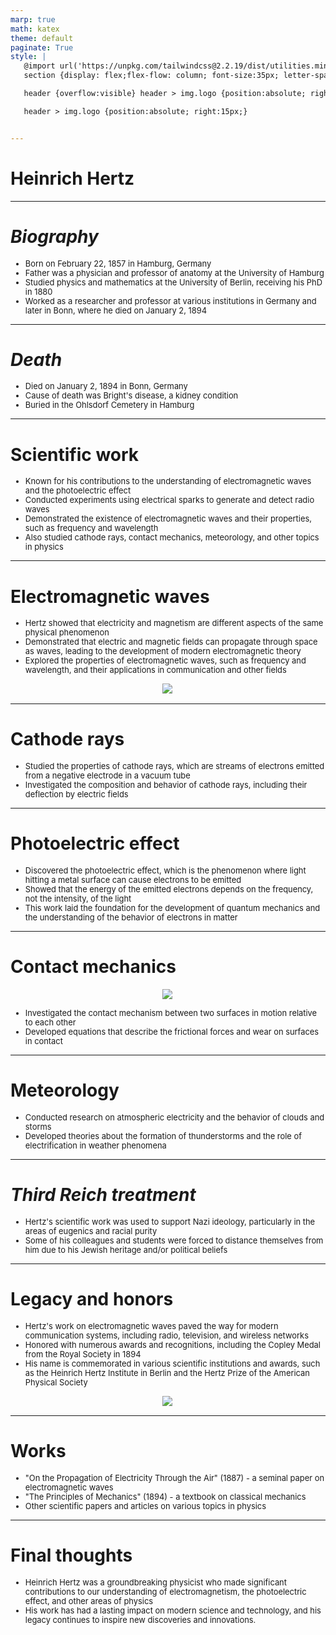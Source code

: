 ```yaml
---
marp: true
math: katex
theme: default
paginate: True
style: |
   @import url('https://unpkg.com/tailwindcss@2.2.19/dist/utilities.min.css');
   section {display: flex;flex-flow: column; font-size:35px; letter-spacing:1.4px;}

   header {overflow:visible} header > img.logo {position:absolute; right:15px;}

   header > img.logo {position:absolute; right:15px;}


---
```

<!-- backgroundImage: url('backgrounds/wwwatercolor (2).png') -->
<!-- _class: lead -->

 # Heinrich Hertz

---
<style scoped>p,li {font-size:0.84em}</style>

 # _Biography_
- Born on February 22, 1857 in Hamburg, Germany
- Father was a physician and professor of anatomy at the University of Hamburg
- Studied physics and mathematics at the University of Berlin, receiving his PhD in 1880
- Worked as a researcher and professor at various institutions in Germany and later in Bonn, where he died on January 2, 1894


---
<style scoped>p,li {font-size:0.88em}</style>

 # _Death_
- Died on January 2, 1894 in Bonn, Germany
- Cause of death was Bright's disease, a kidney condition
- Buried in the Ohlsdorf Cemetery in Hamburg


---
<style scoped>p,li {font-size:0.84em}</style>

 # Scientific work
- Known for his contributions to the understanding of electromagnetic waves and the photoelectric effect
- Conducted experiments using electrical sparks to generate and detect radio waves
- Demonstrated the existence of electromagnetic waves and their properties, such as frequency and wavelength
- Also studied cathode rays, contact mechanics, meteorology, and other topics in physics


---
<style scoped>p,li {font-size:0.84em}</style>

 # Electromagnetic waves
- Hertz showed that electricity and magnetism are different aspects of the same physical phenomenon
- Demonstrated that electric and magnetic fields can propagate through space as waves, leading to the development of modern electromagnetic theory
- Explored the properties of electromagnetic waves, such as frequency and wavelength, and their applications in communication and other fields
<div style="display: flex; flex: 1 1 auto; flex-flow: row; min-height: 0"><div style="display: flex; flex: 1 1 auto; justify-content: center;min-height:0;min-width:0; margin-bottom:0.1em;;margin-right:0.15em">
<img style='object-fit: contain; max-height:100%; max-width:100%; background-color: rgba(0,0,0,0);' src='https://upload.wikimedia.org/wikipedia/commons/thumb/f/ff/Hertz_first_oscillator.png/660px-Hertz_first_oscillator.png'/>
</div>
</div>


---
<style scoped>p,li {font-size:0.92em}</style>

 # Cathode rays

- Studied the properties of cathode rays, which are streams of electrons emitted from a negative electrode in a vacuum tube
- Investigated the composition and behavior of cathode rays, including their deflection by electric fields

---
<style scoped>p,li {font-size:0.88em}</style>

 # **Photoelectric effect**
- Discovered the photoelectric effect, which is the phenomenon where light hitting a metal surface can cause electrons to be emitted
- Showed that the energy of the emitted electrons depends on the frequency, not the intensity, of the light
- This work laid the foundation for the development of quantum mechanics and the understanding of the behavior of electrons in matter


---
<style scoped>p,li {font-size:0.88em}</style>

 # Contact mechanics
<div style="display: flex; flex: 1 1 auto; flex-flow: row; min-height: 0"><div style="display: flex; flex: 1 1 auto; justify-content: center;min-height:0;min-width:0; margin-bottom:0.1em;;margin-right:0.15em">
<img style='object-fit: contain; max-height:100%; max-width:100%; background-color: rgba(0,0,0,0);' src='https://upload.wikimedia.org/wikipedia/commons/thumb/f/f6/B%C3%BCste_von_Heinrich_Hertz_in_Karlsruhe.jpg/220px-B%C3%BCste_von_Heinrich_Hertz_in_Karlsruhe.jpg'/>
</div>
</div>

- Investigated the contact mechanism between two surfaces in motion relative to each other
- Developed equations that describe the frictional forces and wear on surfaces in contact

---
<style scoped>p,li {font-size:0.92em}</style>

 # Meteorology
- Conducted research on atmospheric electricity and the behavior of clouds and storms
- Developed theories about the formation of thunderstorms and the role of electrification in weather phenomena


---
<style scoped>p,li {font-size:0.92em}</style>

 # _Third Reich treatment_
- Hertz's scientific work was used to support Nazi ideology, particularly in the areas of eugenics and racial purity
- Some of his colleagues and students were forced to distance themselves from him due to his Jewish heritage and/or political beliefs


---
<style scoped>p,li {font-size:0.84em}</style>

 # Legacy and honors
- Hertz's work on electromagnetic waves paved the way for modern communication systems, including radio, television, and wireless networks
- Honored with numerous awards and recognitions, including the Copley Medal from the Royal Society in 1894
- His name is commemorated in various scientific institutions and awards, such as the Heinrich Hertz Institute in Berlin and the Hertz Prize of the American Physical Society
<div style="display: flex; flex: 1 1 auto; flex-flow: row; min-height: 0"><div style="display: flex; flex: 1 1 auto; justify-content: center;min-height:0;min-width:0; margin-bottom:0.1em;;margin-right:0.15em">
<img style='object-fit: contain; max-height:100%; max-width:100%; background-color: rgba(0,0,0,0);' src='https://upload.wikimedia.org/wikipedia/commons/thumb/a/ae/Heinrich_Hertz_Deutsche-200-1Kcs.jpg/220px-Heinrich_Hertz_Deutsche-200-1Kcs.jpg'/>
</div>
</div>


---
<style scoped>p,li {font-size:0.88em}</style>

 # Works
- "On the Propagation of Electricity Through the Air" (1887) - a seminal paper on electromagnetic waves
- "The Principles of Mechanics" (1894) - a textbook on classical mechanics
- Other scientific papers and articles on various topics in physics


---
<style scoped>p,li {font-size:0.92em}</style>

 # Final thoughts

- Heinrich Hertz was a groundbreaking physicist who made significant contributions to our understanding of electromagnetism, the photoelectric effect, and other areas of physics
- His work has had a lasting impact on modern science and technology, and his legacy continues to inspire new discoveries and innovations.
